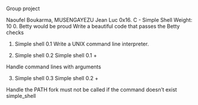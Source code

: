 Group project 

Naoufel Boukarma, MUSENGAYEZU Jean Luc
0x16. C - Simple Shell
 Weight: 10
0. Betty would be proud
Write a beautiful code that passes the Betty checks

1. Simple shell 0.1
Write a UNIX command line interpreter.

2. Simple shell 0.2
Simple shell 0.1 +

Handle command lines with arguments

3. Simple shell 0.3
Simple shell 0.2 +

Handle the PATH
fork must not be called if the command doesn’t exist
simple_shell
